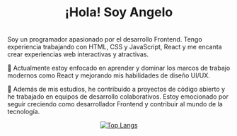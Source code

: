 <h1 align="center">
  ¡Hola! Soy Angelo
</h1>

<br/>
Soy un programador apasionado por el desarrollo Frontend. Tengo experiencia trabajando con HTML, CSS y JavaScript, React y me encanta crear experiencias web interactivas y atractivas.

🚀 Actualmente estoy enfocado en aprender y dominar los marcos de trabajo modernos como React y mejorando mis habilidades de diseño UI/UX.

💼 Además de mis estudios, he contribuido a proyectos de código abierto y he trabajado en equipos de desarrollo colaborativos. Estoy emocionado por seguir creciendo como desarrollador Frontend y contribuir al mundo de la tecnología.
<br/>
<div align="center">

[![Top Langs](https://github-readme-stats.vercel.app/api/top-langs/?username=AndyRCR&show_icons=true&hide=C%23,Java,SASS&custom_title=Most+Used+Technologies&title_color=fff&text_color=fff&layout=compact&bg_color=DEG,434343,121212)](https://github.com/AndyRCR/github-readme-stats)

</div>
